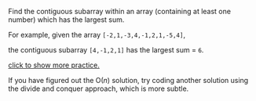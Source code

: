 

Find the contiguous subarray within an array (containing at least one number) which has the largest sum.



For example, given the array `[-2,1,-3,4,-1,2,1,-5,4]`,<br />
the contiguous subarray `[4,-1,2,1]` has the largest sum = `6`.


[click to show more practice.](#)

If you have figured out the O(*n*) solution, try coding another solution using the divide and conquer approach, which is more subtle.
